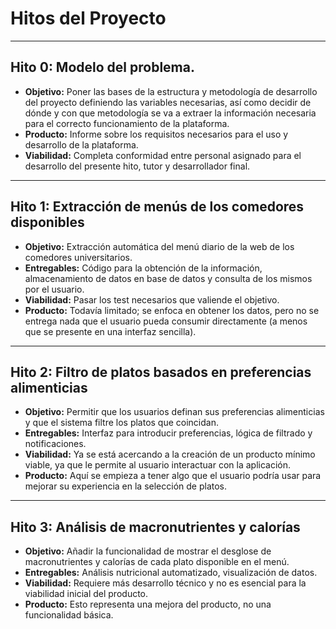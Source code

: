 # Hitos del Proyecto

---

## Hito 0: Modelo del problema.
- **Objetivo:** Poner las bases de la estructura y metodología de desarrollo del proyecto definiendo las variables necesarias, así como decidir de dónde y con que metodología se va a extraer la información necesaria para el correcto funcionamiento de la plataforma.
- **Producto:** Informe sobre los requisitos necesarios para el uso y desarrollo de la plataforma.
- **Viabilidad:** Completa conformidad entre personal asignado para el desarrollo del presente hito, tutor y desarrollador final.

---

## Hito 1: Extracción de menús de los comedores disponibles
- **Objetivo:** Extracción automática del menú diario de la web de los comedores universitarios.
- **Entregables:** Código para la obtención de la información, almacenamiento de datos en base de datos y consulta de los mismos por el usuario.
- **Viabilidad:** Pasar los test necesarios que valiende el objetivo.
- **Producto:** Todavía limitado; se enfoca en obtener los datos, pero no se entrega nada que el usuario pueda consumir directamente (a menos que se presente en una interfaz sencilla).

---

## Hito 2: Filtro de platos basados en preferencias alimenticias
- **Objetivo:** Permitir que los usuarios definan sus preferencias alimenticias y que el sistema filtre los platos que coincidan.
- **Entregables:** Interfaz para introducir preferencias, lógica de filtrado y notificaciones.
- **Viabilidad:** Ya se está acercando a la creación de un producto mínimo viable, ya que le permite al usuario interactuar con la aplicación.
- **Producto:** Aquí se empieza a tener algo que el usuario podría usar para mejorar su experiencia en la selección de platos.

---

## Hito 3: Análisis de macronutrientes y calorías
- **Objetivo:** Añadir la funcionalidad de mostrar el desglose de macronutrientes y calorías de cada plato disponible en el menú.
- **Entregables:** Análisis nutricional automatizado, visualización de datos.
- **Viabilidad:** Requiere más desarrollo técnico y no es esencial para la viabilidad inicial del producto.
- **Producto:** Esto representa una mejora del producto, no una funcionalidad básica.
